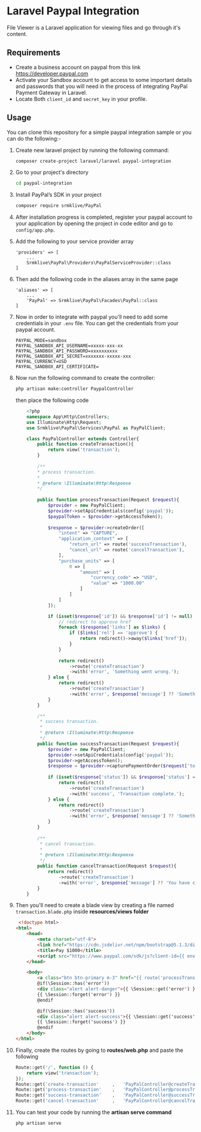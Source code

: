 # Laravel Paypal Integration

File Viewer is a Laravel application for viewing files and go through it's content.

## Requirements
- Create a business account on paypal from this link https://developer.paypal.com
- Activate your Sandbox account to get access to some important details and passwords that you will need in the process of integrating PayPal Payment Gateway in Laravel.
- Locate Both `client_id` and `secret_key` in your profile.

## Usage
You can clone this repository for a simple paypal integration sample or you can do the following:-

1. Create new laravel project by running the following command:
    ```bash
    composer create-project laravel/laravel paypal-integration
    ```
2. Go to your project's directory 
    ```bash
    cd paypal-integration
    ```
3. Install PayPal’s SDK in your project 
    ```bash
    composer require srmklive/PayPal
    ```
4. After installation progress is completed, register your paypal account to your application by opening the project in code editor and go to `config/app.php`.

5. Add the following to your service provider array 
    ~~~
    'providers' => [
        ...
        Srmklive\PayPal\Providers\PayPalServiceProvider::class
    ]
    ~~~

6. Then add the following code in the aliases array in the same page
    ~~~
    'aliases' => [
        ...
        'PayPal' => Srmklive\PayPal\Facades\PayPal::class
    ]
    ~~~

7. Now in order to integrate with paypal you'll need to add some credentials in your `.env` file. You can get the credentials from your paypal account.
    ```
    PAYPAL_MODE=sandbox
    PAYPAL_SANDBOX_API_USERNAME=xxxxx-xxx-xx
    PAYPAL_SANDBOX_API_PASSWORD=xxxxxxxxxx
    PAYPAL_SANDBOX_API_SECRET=xxxxxxx-xxxxx-xxx
    PAYPAL_CURRENCY=USD
    PAYPAL_SANDBOX_API_CERTIFICATE=
    ```
8. Now run the following command to create the controller:
    ```bash
    php artisan make:controller PaypalController
    ```
    then place the following code
    ```php
        <?php
        namespace App\Http\Controllers;
        use Illuminate\Http\Request;
        use Srmklive\PayPal\Services\PayPal as PayPalClient;
    
        class PayPalController extends Controller{
            public function createTransaction(){
                return view('transaction');
            }
            
            /**
            * process transaction.
            *
            * @return \Illuminate\Http\Response
            */
            
            public function processTransaction(Request $request){
                $provider = new PayPalClient;
                $provider->setApiCredentials(config('paypal'));
                $paypalToken = $provider->getAccessToken();
        
                $response = $provider->createOrder([
                    "intent" => "CAPTURE",
                    "application_context" => [
                        "return_url" => route('successTransaction'),
                        "cancel_url" => route('cancelTransaction'),
                    ],
                    "purchase_units" => [
                        0 => [
                            "amount" => [
                                "currency_code" => "USD",
                                "value" => "1000.00"
                            ]
                        ]
                    ]
                ]);
    
                if (isset($response['id']) && $response['id'] != null) {
                    // redirect to approve href
                    foreach ($response['links'] as $links) {
                        if ($links['rel'] == 'approve') {
                            return redirect()->away($links['href']);
                        }
                    }
        
                    return redirect()
                        ->route('createTransaction')
                        ->with('error', 'Something went wrong.');
                } else {
                    return redirect()
                        ->route('createTransaction')
                        ->with('error', $response['message'] ?? 'Something went wrong.');
                }
            }
    
            /**
             * success transaction.
             *
             * @return \Illuminate\Http\Response
             */
            public function successTransaction(Request $request){
                $provider = new PayPalClient;
                $provider->setApiCredentials(config('paypal'));
                $provider->getAccessToken();
                $response = $provider->capturePaymentOrder($request['token']);
        
                if (isset($response['status']) && $response['status'] == 'COMPLETED') {
                    return redirect()
                        ->route('createTransaction')
                        ->with('success', 'Transaction complete.');
                } else {
                    return redirect()
                        ->route('createTransaction')
                        ->with('error', $response['message'] ?? 'Something went wrong.');
                }
            }
        
            /**
             * cancel transaction.
             *
             * @return \Illuminate\Http\Response
             */
            public function cancelTransaction(Request $request){
                return redirect()
                    ->route('createTransaction')
                    ->with('error', $response['message'] ?? 'You have canceled the transaction.');
            }
        }
    ```

9. Then you'll need to create a blade view by creating a file named `transaction.blade.php` inside **resources/views folder**
    ```html
     <!doctype html>
    <html>
        <head>
            <meta charset="utf-8">
            <link href="https://cdn.jsdelivr.net/npm/bootstrap@5.1.3/dist/css/bootstrap.min.css" rel="stylesheet">
            <title>Pay $1000</title>
            <script src="https://www.paypal.com/sdk/js?client-id={{ env('PAYPAL_SANDBOX_CLIENT_ID') }}"></script>
        </head>

        <body>
            <a class="btn btn-primary m-3" href="{{ route('processTransaction') }}">Pay $1000</a>
            @if(\Session::has('error'))
            <div class="alert alert-danger">{{ \Session::get('error') }}</div>
            {{ \Session::forget('error') }}
            @endif
    
            @if(\Session::has('success'))
            <div class="alert alert-success">{{ \Session::get('success') }}</div>
            {{ \Session::forget('success') }}
            @endif
        </body>
    </html>
    ```
10. Finally, create the routes by going to **routes/web.php** and paste the following
    ```php 
    Route::get('/', function () {
        return view('transaction');
    });
    Route::get('create-transaction'     ,   'PayPalController@createTransaction')->name('createTransaction');
    Route::get('process-transaction'    ,   'PayPalController@processTransaction')->name('processTransaction');
    Route::get('success-transaction'    ,   'PayPalController@successTransaction')->name('successTransaction');
    Route::get('cancel-transaction'     ,   'PayPalController@cancelTransaction')->name('cancelTransaction');
    ```

11. You can test your code by running the **artisan serve command** 
    ```bash 
    php artisan serve 
    ```